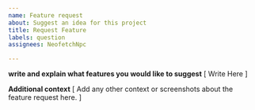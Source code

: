 ```yaml
---
name: Feature request
about: Suggest an idea for this project
title: Request Feature
labels: question
assignees: NeofetchNpc

---
```


**write and explain what features you would like to suggest**
[ Write Here ]

**Additional context**
[ Add any other context or screenshots about the feature request here. ]
